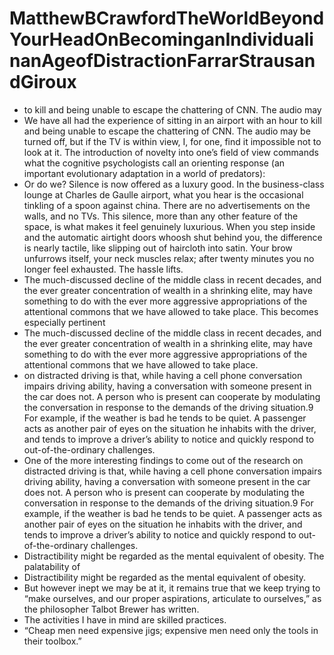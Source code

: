 # MatthewBCrawfordTheWorldBeyondYourHeadOnBecominganIndividualinanAgeofDistractionFarrarStrausandGiroux
- to kill and being unable to escape the chattering of CNN. The audio may
- We have all had the experience of sitting in an airport with an hour to kill and being unable to escape the chattering of CNN. The audio may be turned off, but if the TV is within view, I, for one, find it impossible not to look at it. The introduction of novelty into one’s field of view commands what the cognitive psychologists call an orienting response (an important evolutionary adaptation in a world of predators):
- Or do we? Silence is now offered as a luxury good. In the business-class lounge at Charles de Gaulle airport, what you hear is the occasional tinkling of a spoon against china. There are no advertisements on the walls, and no TVs. This silence, more than any other feature of the space, is what makes it feel genuinely luxurious. When you step inside and the automatic airtight doors whoosh shut behind you, the difference is nearly tactile, like slipping out of haircloth into satin. Your brow unfurrows itself, your neck muscles relax; after twenty minutes you no longer feel exhausted. The hassle lifts.
- The much-discussed decline of the middle class in recent decades, and the ever greater concentration of wealth in a shrinking elite, may have something to do with the ever more aggressive appropriations of the attentional commons that we have allowed to take place. This becomes especially pertinent
- The much-discussed decline of the middle class in recent decades, and the ever greater concentration of wealth in a shrinking elite, may have something to do with the ever more aggressive appropriations of the attentional commons that we have allowed to take place.
- on distracted driving is that, while having a cell phone conversation impairs driving ability, having a conversation with someone present in the car does not. A person who is present can cooperate by modulating the conversation in response to the demands of the driving situation.9 For example, if the weather is bad he tends to be quiet. A passenger acts as another pair of eyes on the situation he inhabits with the driver, and tends to improve a driver’s ability to notice and quickly respond to out-of-the-ordinary challenges.
- One of the more interesting findings to come out of the research on distracted driving is that, while having a cell phone conversation impairs driving ability, having a conversation with someone present in the car does not. A person who is present can cooperate by modulating the conversation in response to the demands of the driving situation.9 For example, if the weather is bad he tends to be quiet. A passenger acts as another pair of eyes on the situation he inhabits with the driver, and tends to improve a driver’s ability to notice and quickly respond to out-of-the-ordinary challenges.
- Distractibility might be regarded as the mental equivalent of obesity. The palatability of
- Distractibility might be regarded as the mental equivalent of obesity.
- But however inept we may be at it, it remains true that we keep trying to “make ourselves, and our proper aspirations, articulate to ourselves,” as the philosopher Talbot Brewer has written.
- The activities I have in mind are skilled practices.
- “Cheap men need expensive jigs; expensive men need only the tools in their toolbox.”
